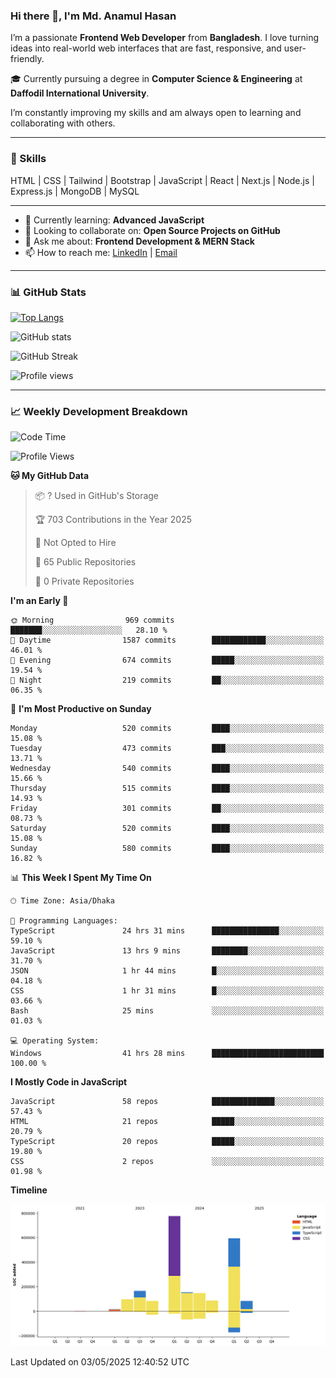 ### Hi there 👋, I'm Md. Anamul Hasan

I’m a passionate **Frontend Web Developer** from **Bangladesh**. I love turning ideas into real-world web interfaces that are fast, responsive, and user-friendly.

🎓 Currently pursuing a degree in **Computer Science & Engineering** at **Daffodil International University**.

I’m constantly improving my skills and am always open to learning and collaborating with others.

---

### 🚀 Skills
HTML | CSS | Tailwind | Bootstrap | JavaScript | React | Next.js | Node.js | Express.js | MongoDB | MySQL 

---

- 🌱 Currently learning: **Advanced JavaScript**
- 👯 Looking to collaborate on: **Open Source Projects on GitHub**
- 💬 Ask me about: **Frontend Development & MERN Stack**
- 📫 How to reach me: [LinkedIn](https://www.linkedin.com/in/mdanamulhasan201) | [Email](mailto:anamulhasan3625@gmail.com)

---

### 📊 GitHub Stats

[![Top Langs](https://github-readme-stats.vercel.app/api/top-langs/?username=mdanamulhasan201&layout=compact)](https://github.com/anuraghazra/github-readme-stats)

![GitHub stats](https://github-readme-stats.vercel.app/api?username=mdanamulhasan201&show_icons=true&count_private=true&theme=tokyonight)

![GitHub Streak](https://streak-stats.demolab.com?user=mdanamulhasan201&theme=tokyonight)

![Profile views](https://gpvc.arturio.dev/mdanamulhasan201)

---

### 📈 Weekly Development Breakdown

<!--START_SECTION:waka-->
![Code Time](http://img.shields.io/badge/Code%20Time-59%20hrs%2011%20mins-blue)

![Profile Views](http://img.shields.io/badge/Profile%20Views-105-blue)

**🐱 My GitHub Data** 

> 📦 ? Used in GitHub's Storage 
 > 
> 🏆 703 Contributions in the Year 2025
 > 
> 🚫 Not Opted to Hire
 > 
> 📜 65 Public Repositories 
 > 
> 🔑 0 Private Repositories 
 > 
**I'm an Early 🐤** 

```text
🌞 Morning                969 commits         ███████░░░░░░░░░░░░░░░░░░   28.10 % 
🌆 Daytime                1587 commits        ████████████░░░░░░░░░░░░░   46.01 % 
🌃 Evening                674 commits         █████░░░░░░░░░░░░░░░░░░░░   19.54 % 
🌙 Night                  219 commits         ██░░░░░░░░░░░░░░░░░░░░░░░   06.35 % 
```
📅 **I'm Most Productive on Sunday** 

```text
Monday                   520 commits         ████░░░░░░░░░░░░░░░░░░░░░   15.08 % 
Tuesday                  473 commits         ███░░░░░░░░░░░░░░░░░░░░░░   13.71 % 
Wednesday                540 commits         ████░░░░░░░░░░░░░░░░░░░░░   15.66 % 
Thursday                 515 commits         ████░░░░░░░░░░░░░░░░░░░░░   14.93 % 
Friday                   301 commits         ██░░░░░░░░░░░░░░░░░░░░░░░   08.73 % 
Saturday                 520 commits         ████░░░░░░░░░░░░░░░░░░░░░   15.08 % 
Sunday                   580 commits         ████░░░░░░░░░░░░░░░░░░░░░   16.82 % 
```


📊 **This Week I Spent My Time On** 

```text
🕑︎ Time Zone: Asia/Dhaka

💬 Programming Languages: 
TypeScript               24 hrs 31 mins      ███████████████░░░░░░░░░░   59.10 % 
JavaScript               13 hrs 9 mins       ████████░░░░░░░░░░░░░░░░░   31.70 % 
JSON                     1 hr 44 mins        █░░░░░░░░░░░░░░░░░░░░░░░░   04.18 % 
CSS                      1 hr 31 mins        █░░░░░░░░░░░░░░░░░░░░░░░░   03.66 % 
Bash                     25 mins             ░░░░░░░░░░░░░░░░░░░░░░░░░   01.03 % 

💻 Operating System: 
Windows                  41 hrs 28 mins      █████████████████████████   100.00 % 
```

**I Mostly Code in JavaScript** 

```text
JavaScript               58 repos            ██████████████░░░░░░░░░░░   57.43 % 
HTML                     21 repos            █████░░░░░░░░░░░░░░░░░░░░   20.79 % 
TypeScript               20 repos            █████░░░░░░░░░░░░░░░░░░░░   19.80 % 
CSS                      2 repos             ░░░░░░░░░░░░░░░░░░░░░░░░░   01.98 % 
```



**Timeline**

![Lines of Code chart](https://raw.githubusercontent.com/mdanamulhasan201/mdanamulhasan201/main/assets/bar_graph.png)


 Last Updated on 03/05/2025 12:40:52 UTC
<!--END_SECTION:waka-->
